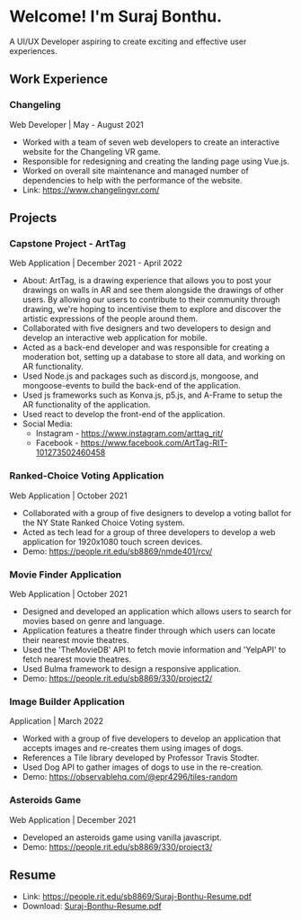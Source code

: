 # Welcome! I'm Suraj Bonthu. 
A UI/UX Developer aspiring to create exciting and effective user experiences.

## Work Experience
### Changeling
Web Developer | May - August 2021
- Worked with a team of seven web developers to create an interactive website for the Changeling VR game.
- Responsible for redesigning and creating the landing page using Vue.js.
- Worked on overall site maintenance and managed number of dependencies to help with the performance of the website.
- Link: https://www.changelingvr.com/


## Projects

### Capstone Project - ArtTag
Web Application | December 2021 - April 2022
- About: ArtTag, is a drawing experience that allows you to post your drawings on walls in AR and see them alongside the drawings of other users. By allowing our users to contribute to their community through drawing, we're hoping to incentivise them to explore and discover the artistic expressions of the people around them.
- Collaborated with five designers and two developers to design and develop an interactive web application for mobile.
- Acted as a back-end developer and was responsible for creating a moderation bot, setting up a database to store all data, and working on AR functionality.
- Used Node.js and packages such as discord.js, mongoose, and mongoose-events to build the back-end of the application.
- Used js frameworks such as Konva.js, p5.js, and A-Frame to setup the AR functionality of the application.
- Used react to develop the front-end of the application.
- Social Media: 
  - Instagram - https://www.instagram.com/arttag_rit/
  - Facebook - https://www.facebook.com/ArtTag-RIT-101273502460458

### Ranked-Choice Voting Application
Web Application | October 2021
- Collaborated with a group of five designers to develop a voting ballot for the NY State Ranked Choice Voting system.
- Acted as tech lead for a group of three developers to develop a web application for 1920x1080 touch screen devices.
- Demo: https://people.rit.edu/sb8869/nmde401/rcv/

### Movie Finder Application
Web Application | October 2021
- Designed and developed an application which allows users to search for movies based on genre and language.
- Application features a theatre finder through which users can locate their nearest movie theatres.
- Used the 'TheMovieDB' API to fetch movie information and 'YelpAPI' to fetch nearest movie theatres.
- Used Bulma framework to design a responsive application.
- Demo: https://people.rit.edu/sb8869/330/project2/

### Image Builder Application
Application | March 2022
- Worked with a group of five developers to develop an application that accepts images and re-creates them using images of dogs.
- References a Tile library developed by Professor Travis Stodter. 
- Used Dog API to gather images of dogs to use in the re-creation.
- Demo: https://observablehq.com/@epr4296/tiles-random

### Asteroids Game
Web Application | December 2021
- Developed an asteroids game using vanilla javascript.
- Demo: https://people.rit.edu/sb8869/330/project3/

## Resume
- Link: https://people.rit.edu/sb8869/Suraj-Bonthu-Resume.pdf
- Download: [Suraj-Bonthu-Resume.pdf](https://github.com/sb8869/Suraj-Bonthu-Portfolio/files/8429465/Suraj-Bonthu-Resume.pdf)
